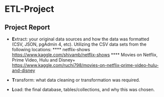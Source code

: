 # ETL-Project

## Project Report

* **E**xtract: your original data sources and how the data was formatted (CSV, JSON, pgAdmin 4, etc).
    Utilizing the CSV data sets from the following locations:
        **** netflix-shows https://www.kaggle.com/shivamb/netflix-shows
        **** Movies on Netflix, Prime Video, Hulu and Disney+ https://www.kaggle.com/ruchi798/movies-on-netflix-prime-video-hulu-and-disney


* **T**ransform: what data cleaning or transformation was required.

* **L**oad: the final database, tables/collections, and why this was chosen.
